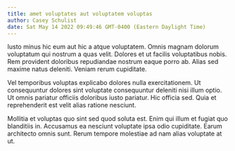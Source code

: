 ```yaml
---
title: amet voluptates aut voluptatem voluptas
author: Casey Schulist
date: Sat May 14 2022 09:49:46 GMT-0400 (Eastern Daylight Time)
---
```

Iusto minus hic eum aut hic a atque voluptatem. Omnis magnam dolorum voluptatum qui nostrum a quas velit. Dolores et ut facilis voluptatibus nobis. Rem provident doloribus repudiandae nostrum eaque porro ab. Alias sed maxime natus deleniti. Veniam rerum cupiditate.

 Vel temporibus voluptas explicabo dolores nulla exercitationem. Ut consequuntur dolores sint voluptate consequuntur deleniti nisi illum optio. Ut omnis pariatur officiis doloribus iusto pariatur. Hic officia sed. Quia et reprehenderit est velit alias ratione nesciunt.

 Mollitia et voluptas quo sint sed quod soluta est. Enim qui illum et fugiat quo blanditiis in. Accusamus ea nesciunt voluptate ipsa odio cupiditate. Earum architecto omnis sunt. Rerum tempore molestiae ad nam alias voluptate at ut.